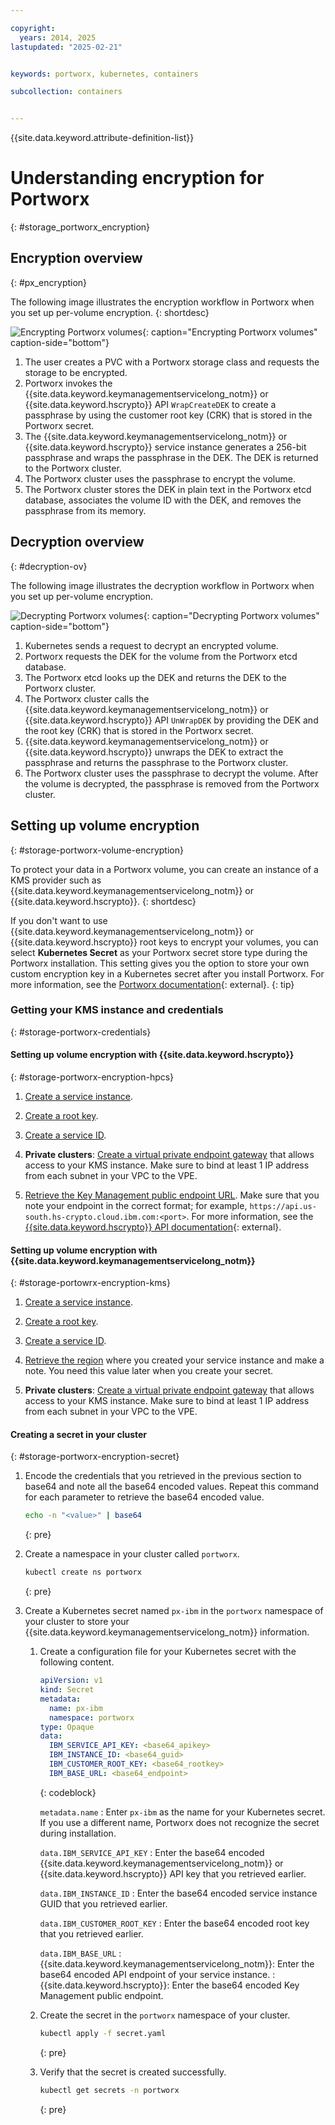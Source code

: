 ```yaml
---

copyright: 
  years: 2014, 2025
lastupdated: "2025-02-21"


keywords: portworx, kubernetes, containers

subcollection: containers


---
```


{{site.data.keyword.attribute-definition-list}}

# Understanding encryption for Portworx
{: #storage_portworx_encryption}

## Encryption overview
{: #px_encryption}

The following image illustrates the encryption workflow in Portworx when you set up per-volume encryption.
{: shortdesc}


![Encrypting Portworx volumes](images/cs_px_volume_encryption.svg "Encrypting Portworx volumes"){: caption="Encrypting Portworx volumes" caption-side="bottom"}


1. The user creates a PVC with a Portworx storage class and requests the storage to be encrypted.
2. Portworx invokes the {{site.data.keyword.keymanagementservicelong_notm}} or {{site.data.keyword.hscrypto}} API `WrapCreateDEK` to create a passphrase by using the customer root key (CRK) that is stored in the Portworx secret.
3. The {{site.data.keyword.keymanagementservicelong_notm}} or {{site.data.keyword.hscrypto}} service instance generates a 256-bit passphrase and wraps the passphrase in the DEK. The DEK is returned to the Portworx cluster.
4. The Portworx cluster uses the passphrase to encrypt the volume.
5. The Portworx cluster stores the DEK in plain text in the Portworx etcd database, associates the volume ID with the DEK, and removes the passphrase from its memory.

## Decryption overview
{: #decryption-ov}

The following image illustrates the decryption workflow in Portworx when you set up per-volume encryption.

![Decrypting Portworx volumes](images/cs_px_volume_decryption.svg "Decrypting Portworx volumes"){: caption="Decrypting Portworx volumes" caption-side="bottom"}

1. Kubernetes sends a request to decrypt an encrypted volume.
2. Portworx requests the DEK for the volume from the Portworx etcd database.
3. The Portworx etcd looks up the DEK and returns the DEK to the Portworx cluster.
4. The Portworx cluster calls the {{site.data.keyword.keymanagementservicelong_notm}} or {{site.data.keyword.hscrypto}} API `UnWrapDEK` by providing the DEK and the root key (CRK) that is stored in the Portworx secret.
5. {{site.data.keyword.keymanagementservicelong_notm}} or {{site.data.keyword.hscrypto}} unwraps the DEK to extract the passphrase and returns the passphrase to the Portworx cluster.
6. The Portworx cluster uses the passphrase to decrypt the volume. After the volume is decrypted, the passphrase is removed from the Portworx cluster.  


## Setting up volume encryption 
{: #storage-portworx-volume-encryption}

To protect your data in a Portworx volume, you can create an instance of a KMS provider such as {{site.data.keyword.keymanagementservicelong_notm}} or {{site.data.keyword.hscrypto}}. 
{: shortdesc}

If you don't want to use {{site.data.keyword.keymanagementservicelong_notm}} or {{site.data.keyword.hscrypto}} root keys to encrypt your volumes, you can select **Kubernetes Secret** as your Portworx secret store type during the Portworx installation. This setting gives you the option to store your own custom encryption key in a Kubernetes secret after you install Portworx. For more information, see the [Portworx documentation](https://docs.portworx.com/portworx-enterprise/operations/key-management/kubernetes-secrets){: external}.
{: tip}

### Getting your KMS instance and credentials
{: #storage-portworx-credentials}

#### Setting up volume encryption with {{site.data.keyword.hscrypto}}
{: #storage-portworx-encryption-hpcs}

1. [Create a service instance](/docs/hs-crypto?topic=hs-crypto-provision&interface=ui).

1. [Create a root key](/docs/hs-crypto?topic=hs-crypto-create-root-keys&interface=ui).

1. [Create a service ID](/docs/account?topic=account-serviceids&interface=cli#serviceids).

1. **Private clusters**: [Create a virtual private endpoint gateway](/docs/vpc?topic=vpc-ordering-endpoint-gateway&interface=ui#vpe-creating-ui) that allows access to your KMS instance. Make sure to bind at least 1 IP address from each subnet in your VPC to the VPE.


1. [Retrieve the Key Management public endpoint URL](/docs/hs-crypto?topic=hs-crypto-regions#service-endpoints). Make sure that you note your endpoint in the correct format; for example, `https://api.us-south.hs-crypto.cloud.ibm.com:<port>`. For more information, see the [{{site.data.keyword.hscrypto}} API documentation](https://cloud.ibm.com/apidocs/hs-crypto#getinstance){: external}.

#### Setting up volume encryption with {{site.data.keyword.keymanagementservicelong_notm}}
{: #storage-portowrx-encryption-kms}

1. [Create a service instance](/docs/key-protect?topic=key-protect-provision#provision-overview).

1. [Create a root key](/docs/key-protect?topic=key-protect-create-root-keys&interface=ui).

1. [Create a service ID](/docs/account?topic=account-serviceids&interface=cli#serviceids).

1. [Retrieve the region](/docs/key-protect?topic=key-protect-regions#regions) where you created your service instance and make a note. You need this value later when you create your secret.

1. **Private clusters**: [Create a virtual private endpoint gateway](/docs/vpc?topic=vpc-ordering-endpoint-gateway&interface=ui#vpe-creating-ui) that allows access to your KMS instance. Make sure to bind at least 1 IP address from each subnet in your VPC to the VPE.



#### Creating a secret in your cluster
{: #storage-portworx-encryption-secret}

1. Encode the credentials that you retrieved in the previous section to base64 and note all the base64 encoded values. Repeat this command for each parameter to retrieve the base64 encoded value.
    ```sh
    echo -n "<value>" | base64
    ```
    {: pre}

2. Create a namespace in your cluster called `portworx`.
    ```sh
    kubectl create ns portworx
    ```
    {: pre}

3. Create a Kubernetes secret named `px-ibm` in the `portworx` namespace of your cluster to store your {{site.data.keyword.keymanagementservicelong_notm}} information.
    1. Create a configuration file for your Kubernetes secret with the following content.
        ```yaml
        apiVersion: v1
        kind: Secret
        metadata:
          name: px-ibm
          namespace: portworx
        type: Opaque
        data:
          IBM_SERVICE_API_KEY: <base64_apikey>
          IBM_INSTANCE_ID: <base64_guid>
          IBM_CUSTOMER_ROOT_KEY: <base64_rootkey>
          IBM_BASE_URL: <base64_endpoint>
        ```
        {: codeblock}

        `metadata.name`
        :   Enter `px-ibm` as the name for your Kubernetes secret. If you use a different name, Portworx does not recognize the secret during installation.
        
        `data.IBM_SERVICE_API_KEY`
        :   Enter the base64 encoded {{site.data.keyword.keymanagementservicelong_notm}} or {{site.data.keyword.hscrypto}} API key that you retrieved earlier.
        
        `data.IBM_INSTANCE_ID`
        :   Enter the base64 encoded service instance GUID that you retrieved earlier.
        
        `data.IBM_CUSTOMER_ROOT_KEY`
        :   Enter the base64 encoded root key that you retrieved earlier.
        
        `data.IBM_BASE_URL`
        :   {{site.data.keyword.keymanagementservicelong_notm}}: Enter the base64 encoded API endpoint of your service instance.
        :   {{site.data.keyword.hscrypto}}: Enter the base64 encoded Key Management public endpoint.

    2. Create the secret in the `portworx` namespace of your cluster.
        ```sh
        kubectl apply -f secret.yaml
        ```
        {: pre}

    3. Verify that the secret is created successfully.
        ```sh
        kubectl get secrets -n portworx
        ```
        {: pre}

